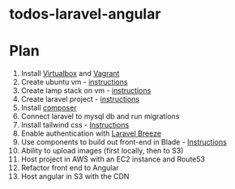 # todos-laravel-angular

# Plan
1. Install [Virtualbox](https://phoenixnap.com/kb/install-virtualbox-on-ubuntu) and [Vagrant](https://linuxize.com/post/how-to-install-vagrant-on-ubuntu-20-04/)
2. Create ubuntu vm - [instructions](https://app.vagrantup.com/bento/boxes/ubuntu-22.04)
3. Create lamp stack on vm - [instructions](https://www.digitalocean.com/community/tutorials/how-to-install-linux-apache-mysql-php-lamp-stack-on-ubuntu-22-04)
4. Create laravel project - [instructions](https://laravel.com/docs/9.x/installation)
5. Install [composer](https://www.digitalocean.com/community/tutorials/how-to-install-and-use-composer-on-ubuntu-20-04)
5. Connect laravel to mysql db and run migrations
6. Install tailwind css - [Instructions](https://tailwindcss.com/docs/guides/laravel)
7. Enable authentication with [Laravel Breeze](https://laravel.com/docs/9.x/starter-kits#laravel-breeze)
8. Use components to build out front-end in Blade - [Instructions](https://laravel.com/docs/9.x/blade#components)
9. Ability to upload images (first locally, then to S3)
10. Host project in AWS with an EC2 instance and Route53
11. Refactor front end to Angular
12. Host angular in S3 with the CDN
